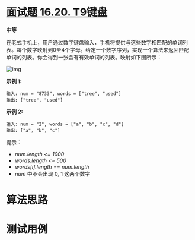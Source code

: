# [面试题 16.20. T9键盘][cnTitle]

**中等**

在老式手机上，用户通过数字键盘输入，手机将提供与这些数字相匹配的单词列表。每个数字映射到0至4个字母。给定一个数字序列，实现一个算法来返回匹配单词的列表。你会得到一张含有有效单词的列表。映射如下图所示：

![img](https://assets.leetcode-cn.com/aliyun-lc-upload/original_images/17_telephone_keypad.png)

**示例 1:** 

```
输入: num = "8733", words = ["tree", "used"]
输出: ["tree", "used"]

```

**示例 2:** 

```
输入: num = "2", words = ["a", "b", "c", "d"]
输出: ["a", "b", "c"]
```

提示：

-  *num.length <= 1000*  
-  *words.length <= 500*  
-  *words[i].length == num.length*  
-  *num* 中不会出现 0, 1 这两个数字




# 算法思路

# 测试用例
```
```

[cnTitle]: https://leetcode-cn.com/problems/t9-lcci/
